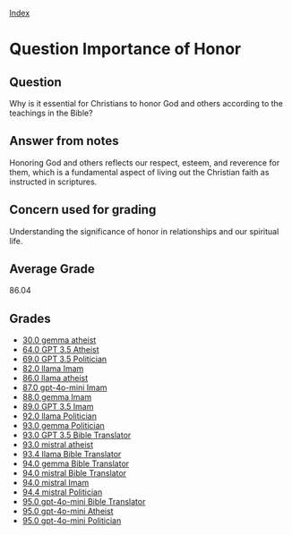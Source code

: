 
[Index](../../index.md)
# Question Importance of Honor
## Question
Why is it essential for Christians to honor God and others according to the teachings in the Bible?

## Answer from notes
Honoring God and others reflects our respect, esteem, and reverence for them, which is a fundamental aspect of living out the Christian faith as instructed in scriptures.

## Concern used for grading
Understanding the significance of honor in relationships and our spiritual life.

## Average Grade
86.04

## Grades
 * [30.0 gemma atheist](../answers/gemma_atheist/Importance_of_Honor.md)
 * [64.0 GPT 3.5 Atheist](../answers/GPT_3.5_Atheist/Importance_of_Honor.md)
 * [69.0 GPT 3.5 Politician](../answers/GPT_3.5_Politician/Importance_of_Honor.md)
 * [82.0 llama Imam](../answers/llama_Imam/Importance_of_Honor.md)
 * [86.0 llama atheist](../answers/llama_atheist/Importance_of_Honor.md)
 * [87.0 gpt-4o-mini Imam](../answers/gpt-4o-mini_Imam/Importance_of_Honor.md)
 * [88.0 gemma Imam](../answers/gemma_Imam/Importance_of_Honor.md)
 * [89.0 GPT 3.5 Imam](../answers/GPT_3.5_Imam/Importance_of_Honor.md)
 * [92.0 llama Politician](../answers/llama_Politician/Importance_of_Honor.md)
 * [93.0 gemma Politician](../answers/gemma_Politician/Importance_of_Honor.md)
 * [93.0 GPT 3.5 Bible Translator](../answers/GPT_3.5_Bible_Translator/Importance_of_Honor.md)
 * [93.0 mistral atheist](../answers/mistral_atheist/Importance_of_Honor.md)
 * [93.4 llama Bible Translator](../answers/llama_Bible_Translator/Importance_of_Honor.md)
 * [94.0 gemma Bible Translator](../answers/gemma_Bible_Translator/Importance_of_Honor.md)
 * [94.0 mistral Bible Translator](../answers/mistral_Bible_Translator/Importance_of_Honor.md)
 * [94.0 mistral Imam](../answers/mistral_Imam/Importance_of_Honor.md)
 * [94.4 mistral Politician](../answers/mistral_Politician/Importance_of_Honor.md)
 * [95.0 gpt-4o-mini Bible Translator](../answers/gpt-4o-mini_Bible_Translator/Importance_of_Honor.md)
 * [95.0 gpt-4o-mini Atheist](../answers/gpt-4o-mini_Atheist/Importance_of_Honor.md)
 * [95.0 gpt-4o-mini Politician](../answers/gpt-4o-mini_Politician/Importance_of_Honor.md)
